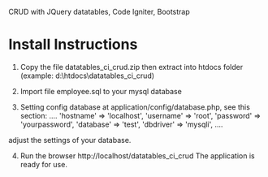 CRUD with JQuery datatables, Code Igniter, Bootstrap 

Install Instructions
===========================================

1. Copy the file datatables_ci_crud.zip then extract into htdocs folder (example: d:\htdocs\datatables_ci_crud)

2. Import file employee.sql to your mysql database

3. Setting config database at application/config/database.php, see this section:
....
'hostname' => 'localhost',
	'username' => 'root',
	'password' => 'yourpassword',
	'database' => 'test',
	'dbdriver' => 'mysqli',
....

adjust the settings of your database.

4. Run the browser http://localhost/datatables_ci_crud
    The application is ready for use.



